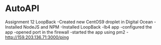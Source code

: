 # AutoAPI
Assignment 12
LoopBack
-Created new CentOS9 droplet in Digital Ocean
-Installed NodeJS and NPM
-Installed LoopBack
-lb4 app
-configured the app
-opened port in the firewall
-started the app using pm2
-http://159.203.136.71:3000/ping
